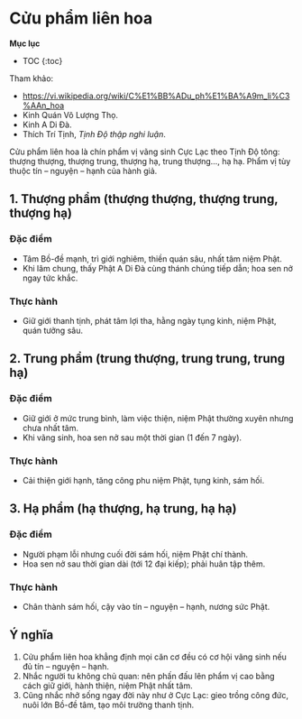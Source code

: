 # Cửu phẩm liên hoa

**Mục lục**

- TOC
{:toc}

Tham khảo:

- <https://vi.wikipedia.org/wiki/C%E1%BB%ADu_ph%E1%BA%A9m_li%C3%AAn_hoa>
- Kinh Quán Vô Lượng Thọ.
- Kinh A Di Đà.
- Thích Trí Tịnh, *Tịnh Độ thập nghi luận*.

Cửu phẩm liên hoa là chín phẩm vị vãng sinh Cực Lạc theo Tịnh Độ tông: thượng thượng, thượng trung, thượng hạ, trung thượng…, hạ hạ. Phẩm vị tùy thuộc tín – nguyện – hạnh của hành giả.

## 1. Thượng phẩm (thượng thượng, thượng trung, thượng hạ)

### Đặc điểm

- Tâm Bồ-đề mạnh, trì giới nghiêm, thiền quán sâu, nhất tâm niệm Phật.
- Khi lâm chung, thấy Phật A Di Đà cùng thánh chúng tiếp dẫn; hoa sen nở ngay tức khắc.

### Thực hành

- Giữ giới thanh tịnh, phát tâm lợi tha, hằng ngày tụng kinh, niệm Phật, quán tưởng sâu.

## 2. Trung phẩm (trung thượng, trung trung, trung hạ)

### Đặc điểm

- Giữ giới ở mức trung bình, làm việc thiện, niệm Phật thường xuyên nhưng chưa nhất tâm.
- Khi vãng sinh, hoa sen nở sau một thời gian (1 đến 7 ngày).

### Thực hành

- Cải thiện giới hạnh, tăng công phu niệm Phật, tụng kinh, sám hối.

## 3. Hạ phẩm (hạ thượng, hạ trung, hạ hạ)

### Đặc điểm

- Người phạm lỗi nhưng cuối đời sám hối, niệm Phật chí thành.
- Hoa sen nở sau thời gian dài (tới 12 đại kiếp); phải huân tập thêm.

### Thực hành

- Chân thành sám hối, cậy vào tín – nguyện – hạnh, nương sức Phật.

## Ý nghĩa

1. Cửu phẩm liên hoa khẳng định mọi căn cơ đều có cơ hội vãng sinh nếu đủ tín – nguyện – hạnh.
2. Nhắc người tu không chủ quan: nên phấn đấu lên phẩm vị cao bằng cách giữ giới, hành thiện, niệm Phật nhất tâm.
3. Cũng nhắc nhở sống ngay đời này như ở Cực Lạc: gieo trồng công đức, nuôi lớn Bồ-đề tâm, tạo môi trường thanh tịnh.
